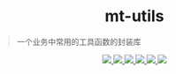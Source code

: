 <h1 align="center">
	mt-utils
</h1>

> 一个业务中常用的工具函数的封装库

<p align="center">
  <a href="http://img.shields.io/travis/txs1992/mt-utils.svg">
    <img src="http://img.shields.io/travis/txs1992/mt-utils.svg" />
  </a>
  <a href="https://img.shields.io/npm/dt/mt-utils.svg">
    <img src="https://img.shields.io/npm/dt/mt-utils.svg" />
  </a>
  <a href="https://img.shields.io/npm/dm/mt-utils.svg">
    <img src="https://img.shields.io/npm/dm/mt-utils.svg" />
  </a>
  <a href="https://img.shields.io/npm/v/mt-utils.svg">
    <img src="https://img.shields.io/npm/v/mt-utils.svg" />
  </a>
  <a href="https://img.shields.io/npm/l/mt-utils.svg">
    <img src="https://img.shields.io/npm/l/mt-utils.svg" />
  </a>
  <a href="https://img.shields.io/node/v/passport.svg">
    <img src="https://img.shields.io/node/v/passport.svg" />
  </a>
</p>
